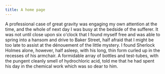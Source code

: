 ```yaml
---
title: A home page
---
```

A professional case of great gravity was engaging my own attention at the time, and the whole of next day I was busy at the bedside of the sufferer. It was not until close upon six o'clock that I found myself free and was able to spring into a hansom and drive to Baker Street, half afraid that I might be too late to assist at the dénouement of the little mystery. I found Sherlock Holmes alone, however, half asleep, with his long, thin form curled up in the recesses of his armchair. A formidable array of bottles and test-tubes, with the pungent cleanly smell of hydrochloric acid, told me that he had spent his day in the chemical work which was so dear to him.
